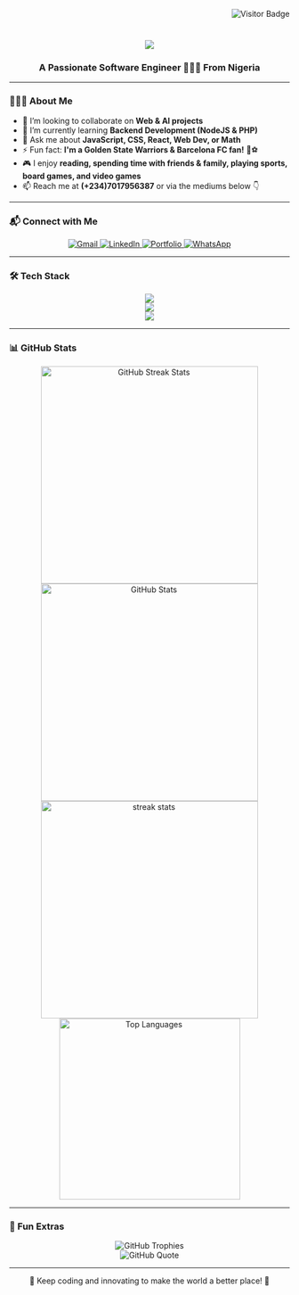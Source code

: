 <p align="right">
    <img src="https://visitor-badge.laobi.icu/badge?page_id=realkendo.realkendo" alt="Visitor Badge"/>
</p>

<h1 align="center">
    <img src="https://readme-typing-svg.herokuapp.com/?font=Righteous&size=35&center=true&vCenter=true&width=500&height=70&duration=4000&lines=Hello+World!+👋;+I'm+K3nd0+👨🏿‍💻;Welcome+to+my+GitHub!" />
</h1>

<h3 align="center">A Passionate Software Engineer 👨🏿‍💻 From Nigeria</h3>

---

### 👨🏿‍💻 About Me

- 🔭 I’m looking to collaborate on **Web & AI projects**
- 🌱 I’m currently learning **Backend Development (NodeJS & PHP)**
- 💬 Ask me about **JavaScript, CSS, React, Web Dev, or Math**
- ⚡ Fun fact: **I'm a Golden State Warriors & Barcelona FC fan!** 🏀⚽
- 🎮 I enjoy **reading, spending time with friends & family, playing sports, board games, and video games**
- 📫 Reach me at **(+234)7017956387** or via the mediums below 👇

---

### 📬 Connect with Me

<p align="center"> 
  <a href="mailto:kennethistifanus1@gmail.com">
    <img src="https://img.shields.io/badge/Gmail-D14836?style=for-the-badge&logo=gmail&logoColor=white" alt="Gmail"/>
  </a>
  <a href="https://linkedin.com/in/kenneth-istifanus-aa9a361a1">
    <img src="https://img.shields.io/badge/LinkedIn-0077B5?style=for-the-badge&logo=linkedin&logoColor=white" alt="LinkedIn"/>
  </a>
  <a href="https://kendo-portfolio.vercel.app">
     <img src="https://img.shields.io/badge/Portfolio-ffbb00?style=for-the-badge&logo=firefox&logoColor=black" alt="Portfolio"/>
  </a>
  <a href="https://wa.me/2347017956387">
     <img src="https://img.shields.io/badge/WhatsApp-25D366?style=for-the-badge&logo=whatsapp&logoColor=white" alt="WhatsApp"/>
  </a>
</p>

---

### 🛠️ Tech Stack

<p align="center">
    <img src="https://skillicons.dev/icons?i=html,css,javascript,bootstrap,tailwind,react,figma" /><br>
    <img src="https://skillicons.dev/icons?i=nodejs,express,typescript,mongodb,nextjs,git,github" /><br>
    <img src="https://skillicons.dev/icons?i=wordpress,vscode,firebase,mysql,python,sklearn,flask" />
</p>

---

### 📊 GitHub Stats

<p align="center">
  <img width=390 src="https://github-readme-streak-stats.herokuapp.com/?user=realkendo&theme=react&border_radius=10" alt="GitHub Streak Stats"/>
  <img width=390 src="https://github-readme-stats.vercel.app/api?username=realkendo&show_icons=true&theme=react&rank_icon=github&border_radius=10" alt="GitHub Stats" />
  <img width=390 src="https://github-readme-streak-stats.herokuapp.com/?user=realkendo&count_private=true&theme=react&border_radius=10" alt="streak stats"/>

  <br/>
  <img width=325 src="https://github-readme-stats.vercel.app/api/top-langs/?username=realkendo&hide=html&langs_count=8&layout=compact&theme=react&border_radius=10" alt="Top Languages" />
</p>

---

### 🚀 Fun Extras

<p align="center">
  <img src="https://github-profile-trophy.vercel.app/?username=realkendo&theme=radical&margin-w=15&margin-h=15" alt="GitHub Trophies" />
  <br>
  <img src="https://quotes-github-readme.vercel.app/api?type=horizontal&theme=radical" alt="GitHub Quote" />
</p>

---

<p align="center">🚀 Keep coding and innovating to make the world a better place! 🚀</p>
